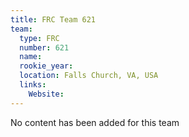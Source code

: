 ```yaml
---
title: FRC Team 621
team:
  type: FRC
  number: 621
  name: 
  rookie_year: 
  location: Falls Church, VA, USA
  links:
    Website: 
---
```

No content has been added for this team